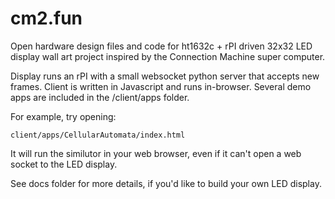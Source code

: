 # cm2.fun
Open hardware design files and code for ht1632c + rPI driven 32x32 LED display wall art project inspired by the Connection Machine super computer.

Display runs an rPI with a small websocket python server that accepts new frames. 
Client is written in Javascript and runs in-browser. 
Several demo apps are included in the /client/apps folder.

For example, try opening: 

	client/apps/CellularAutomata/index.html
	
It will run the similutor in your web browser, even if it can't open a web socket to the LED display.

See docs folder for more details, if you'd like to build your own LED display.
